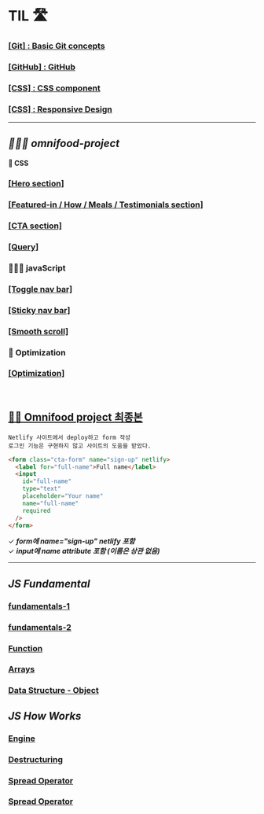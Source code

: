 # TIL 🛣

### [\[Git\] : Basic Git concepts](./Git/4.17/Basic.md)

### [\[GitHub\] : GitHub ](./Git/4.21/gitHub.md)

### [\[CSS\] : CSS component ](https://github.com/itdorok/css-component-practice)

### [\[CSS\] : Responsive Design ](./Responsive/README.md)

---

## **_👩🏻‍💻 omnifood-project_**

#### 🩻 CSS

### [\[Hero section\]](hhttps://github.com/itdorok/Omnifood-project/blob/main/omnifood--hero/hero.md)

### [\[Featured-in / How / Meals / Testimonials section\]](https://github.com/itdorok/Omnifood-project/blob/main/omnifood--meals/meals.md)

### [\[CTA section\]](https://github.com/itdorok/Omnifood-project/blob/main/omnifood--cta/cta.md)

### [\[Query\]](https://github.com/itdorok/Omnifood-project/blob/main/omnifood--query/query.md)

### 🏃🏻‍♀️ javaScript

### [\[Toggle nav bar\]](https://github.com/itdorok/Omnifood-project/blob/main/omnifood--mobile-nav-bar/mobile-nav.md)

### [\[Sticky nav bar\]](https://github.com/itdorok/Omnifood-project/blob/main/omnifood--sticky-nav/sticky-nav.md)

### [\[Smooth scroll\]](https://github.com/itdorok/Omnifood-project/blob/main/omnifood--smooth-scroll/smooth-scroll.md)

### 🔎 Optimization

### [\[Optimization\]](https://github.com/itdorok/Omnifood-project/blob/main/omnifood--optimization/optimization.md)

<br>

## [👏🏻 Omnifood project 최종본](https://omnifood-suyeon.netlify.app/)

```
Netlify 사이트에서 deploy하고 form 작성
로그인 기능은 구현하지 않고 사이트의 도움을 받았다.
```

```html
<form class="cta-form" name="sign-up" netlify>
  <label for="full-name">Full name</label>
  <input
    id="full-name"
    type="text"
    placeholder="Your name"
    name="full-name"
    required
  />
</form>
```

✓ **_form에 name="sign-up" netlify 포함_**<br>
✓ **_input에 name attribute 포함 (이름은 상관 없음)_**

---

## **_JS Fundamental_**

### [ fundamentals-1 ](JavaScript/Fundamental/fundamentals-1.md)

### [ fundamentals-2 ](JavaScript/Fundamental/fundamentals-2.md)

### [ Function ](JavaScript/Fundamental/function.md)

### [ Arrays ](JavaScript/Fundamental/Arrays.md)

### [ Data Structure - Object ](JavaScript/Fundamental/Object.md)

## **_JS How Works_**

### [Engine](JavaScript/How-works/engine.md)

### [Destructuring](JavaScript/How-works/destructuring.md)

### [Spread Operator](JavaScript/section10/operators/spreadOP.md)

### [Spread Operator](JavaScript/section10/operators/restOP.md)
